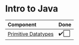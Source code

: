 # Intro to Java

| 	Component               | 	Done    | 
| 	:--------	            | 	:---	| 
| 	[Primitive Datatypes](/Primitives.java)     |   ✔️⬜   | 

